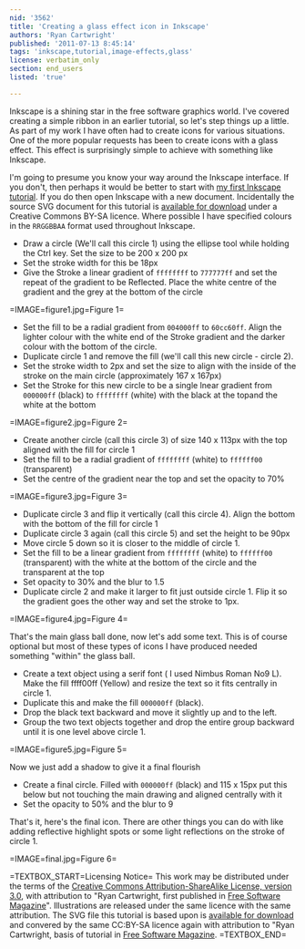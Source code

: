 ```yaml
---
nid: '3562'
title: 'Creating a glass effect icon in Inkscape'
authors: 'Ryan Cartwright'
published: '2011-07-13 8:45:14'
tags: 'inkscape,tutorial,image-effects,glass'
license: verbatim_only
section: end_users
listed: 'true'

---
```

Inkscape is a shining star in the free software graphics world. I've covered creating a simple ribbon in an earlier tutorial, so let's step things up a little. As part of my work I have often had to create icons for various situations. One of the more popular requests has been to create icons with a glass effect. This effect is surprisingly simple to achieve with something like Inkscape.

<!--break-->

I'm going to presume you know your way around the Inkscape interface. If you don't, then perhaps it would be better to start with [my first Inkscape tutorial](http://www.freesoftwaremagazine.com/columns/inkscape_tutorial_creating_simple_ribbon). If you do then open Inkscape with a new document. Incidentally the source SVG document for this tutorial is [available for download](http://www.equitasit.co.uk/uploads/files/inkscape_glass.svg) under a Creative Commons BY-SA licence. Where possible I have specified colours in the `RRGGBBAA` format used throughout Inkscape.

* Draw a circle (We'll call this circle 1) using the ellipse tool while holding the Ctrl key. Set the size to be 200 x 200 px
* Set the stroke width for this be 18px
* Give the Stroke a linear gradient of `ffffffff` to `777777ff` and set the repeat of the gradient to be Reflected. Place the white centre of the gradient and the grey at the bottom of the circle

=IMAGE=figure1.jpg=Figure 1=

* Set the fill to be a radial gradient from `004000ff` to `60cc60ff`. Align the lighter colour with the white end of the Stroke gradient and the darker colour with the bottom of the circle.
* Duplicate circle 1 and remove the fill (we'll call this new circle - circle 2).
* Set the stroke width to 2px and set the size to align with the inside of the stroke on the main circle (approximately 167 x 167px)
* Set the Stroke for this new circle to be a single lnear gradient from `000000ff` (black) to `ffffffff` (white) with the black at the topand the white at the bottom

=IMAGE=figure2.jpg=Figure 2=

* Create another circle (call this circle 3) of size 140 x 113px with the top aligned with the fill for circle 1
* Set the fill to be a radial gradient of `ffffffff` (white) to `ffffff00` (transparent)
* Set the centre of the gradient near the top and set the opacity to 70%

=IMAGE=figure3.jpg=Figure 3=

* Duplicate circle 3 and flip it vertically (call this circle 4). Align the bottom with the bottom of the fill for circle 1
* Duplicate circle 3 again (call this circle 5) and set the height to be 90px
* Move circle 5 down so it is closer to the middle of circle 1.
* Set the fill to be a linear gradient from `ffffffff` (white) to `ffffff00` (transparent) with the white at the bottom of the circle and the transparent at the top
* Set opacity to 30% and the blur to 1.5
* Duplicate circle 2 and make it larger to fit just outside circle 1. Flip it so the gradient goes the other way and set the stroke to 1px.

=IMAGE=figure4.jpg=Figure 4=

That's the main glass ball done, now let's add some text. This is of course optional but most of these types of icons I have produced needed something "within" the glass ball.

* Create a text object using a serif font ( I used Nimbus Roman No9 L). Make the fill ffff00ff (Yellow) and resize the text so it fits centrally in circle 1.
* Duplicate this and make the fill `000000ff` (black).
* Drop the black text backward and move it slightly up and to the left.
* Group the two text objects together and drop the entire group backward until it is one level above circle 1.

=IMAGE=figure5.jpg=Figure 5=

Now we just add a shadow to give it a final flourish

* Create a final circle. Filled with `000000ff` (black) and 115 x 15px put this below but not touching the main drawing and aligned centrally with it
* Set the opacity to 50% and the blur to 9

That's it, here's the final icon. There are other things you can do with like adding reflective highlight spots or some light reflections on the stroke of circle 1.

=IMAGE=final.jpg=Figure 6=

=TEXTBOX_START=Licensing Notice=
This work may be distributed under the terms of the [Creative Commons Attribution-ShareAlike License, version 3.0](http://creativecommons.org/licenses/by-sa/3.0), with attribution to "Ryan Cartwright, first published in [Free Software Magazine](http://www.freesoftwaremagazine.com)". Illustrations are released under the same licence with the same attribution. The SVG file this tutorial is based upon is [available for download](http://www.equitasit.co.uk/uploads/files/inkscape_glass.svg) and convered by the same CC:BY-SA licence again with attribution to "Ryan Cartwright, basis of tutorial in [Free Software Magazine](http://www.freesoftwaremagazine.com).
=TEXTBOX_END=